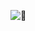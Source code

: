 ![:closed_book:](https://cdn.battlemetrics.com/b/horizontal500x80px/2620877.png?foreground=%23EEEEEE&background=%23222222&lines=%23333333&linkColor=%231185ec&chartColor=%23FF0700)
